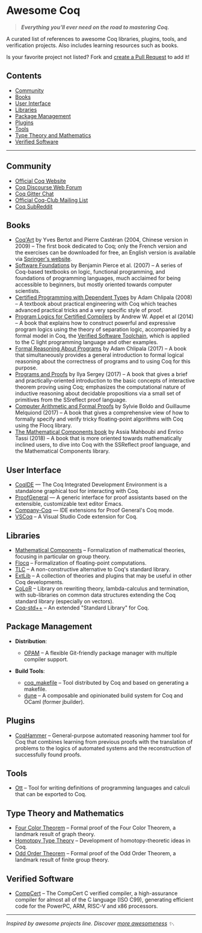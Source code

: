 Awesome Coq
===========

> _**Everything you'll ever need on the road to mastering Coq.**_

A curated list of references to awesome Coq libraries, plugins, tools, and verification projects. Also includes learning resources such as books.

Is your favorite project not listed? Fork and [create a Pull Request](https://github.com/coq-community/awesome-coq/edit/master/README.md) to add it!

## Contents

- [Community](#community)
- [Books](#books)
- [User Interface](#user-interface)
- [Libraries](#libraries)
- [Package Management](#package-management)
- [Plugins](#plugins)
- [Tools](#tools)
- [Type Theory and Mathematics](#type-theory-and-mathematics)
- [Verified Software](#verified-software)

* * *

## Community

- [Official Coq Website](https://coq.inria.fr)
- [Coq Discourse Web Forum](https://coq.discourse.group)
- [Coq Gitter Chat](https://gitter.im/coq/coq)
- [Official Coq-Club Mailing List](https://sympa.inria.fr/sympa/arc/coq-club)
- [Coq SubReddit](https://www.reddit.com/r/coq/)

## Books

- [Coq'Art](https://www.labri.fr/perso/casteran/CoqArt/) by Yves Bertot and Pierre Castéran (2004, Chinese version in 2009) – The first book dedicated to Coq; only the French version and the exercises can be downloaded for free, an English version is available via [Springer's website](https://link.springer.com/book/10.1007/978-3-662-07964-5).
- [Software Foundations](https://softwarefoundations.cis.upenn.edu) by Benjamin Pierce et al. (2007) – A series of Coq-based textbooks on logic, functional programming, and foundations of programming languages, much acclaimed for being accessible to beginners, but mostly oriented towards computer scientists.
- [Certified Programming with Dependent Types](http://adam.chlipala.net/cpdt/) by Adam Chlipala (2008) – A textbook about practical engineering with Coq which teaches advanced practical tricks and a very specific style of proof.
- [Program Logics for Certified Compilers](https://www.cambridge.org/us/academic/subjects/computer-science/programming-languages-and-applied-logic/program-logics-certified-compilers) by Andrew W. Appel et al (2014) – A book that explains how to construct powerful and expressive program logics using the theory of separation logic, accompanied by a formal model in Coq, the [Verified Software Toolchain](https://vst.cs.princeton.edu), which is applied to the C light programming language and other examples.
- [Formal Reasoning About Programs](http://adam.chlipala.net/frap/) by Adam Chlipala (2017) – A book that simultaneously provides a general introduction to formal logical reasoning about the correctness of programs and to using Coq for this purpose.
- [Programs and Proofs](https://ilyasergey.net/pnp/) by Ilya Sergey (2017) – A book that gives a brief and practically-oriented introduction to the basic concepts of interactive theorem proving using Coq; emphasizes the computational nature of inductive reasoning about decidable propositions via a small set of primitives from the SSreflect proof language.
- [Computer Arithmetic and Formal Proofs](http://iste.co.uk/book.php?id=1238) by Sylvie Boldo and Guillaume Melquiond (2017) – A book that gives a comprehensive view of how to formally specify and verify tricky floating-point algorithms with Coq using the Flocq library.
- [The Mathematical Components book](https://math-comp.github.io/mcb/) by Assia Mahboubi and Enrico Tassi (2018) – A book that is more oriented towards mathematically inclined users, to dive into Coq with the SSReflect proof language, and the Mathematical Components library.

## User Interface

- [CoqIDE](https://coq.inria.fr/refman/practical-tools/coqide.html) — The Coq Integrated Development Environment is a standalone graphical tool for interacting with Coq.
- [ProofGeneral](https://proofgeneral.github.io/) — A generic interface for proof assistants based on the extensible, customizable text editor Emacs.
- [Company-Coq](https://github.com/cpitclaudel/company-coq) — IDE extensions for Proof General's Coq mode.
- [VSCoq](https://github.com/coq-community/vscoq) – A Visual Studio Code extension for Coq.

## Libraries

- [Mathematical Components](http://math-comp.github.io) – Formalization of mathematical theories, focusing in particular on group theory.
- [Flocq](http://flocq.gforge.inria.fr) – Formalization of floating-point computations.
- [TLC](http://www.chargueraud.org/softs/tlc/) – A non-constructive alternative to Coq's standard library.
- [ExtLib](https://github.com/coq-community/coq-ext-lib) – A collection of theories and plugins that may be useful in other Coq developments.
- [CoLoR](http://color.inria.fr) – Library on rewriting theory, lambda-calculus and termination, with sub-libraries on common data structures extending the Coq standard library (especially on vectors).
- [Coq-std++](https://gitlab.mpi-sws.org/iris/stdpp) – An extended "Standard Library" for Coq.

## Package Management

- **Distribution**:
  - [OPAM](https://opam.ocaml.org) – A flexible Git-friendly package manager with multiple compiler support.

- **Build Tools**:
  - [coq_makefile](https://coq.inria.fr/refman/practical-tools/utilities.html) – Tool distributed by Coq and based on generating a makefile.
  - [dune](https://github.com/ocaml/dune) – A composable and opinionated build system for Coq and OCaml (former jbuilder).

## Plugins

- [CoqHammer](https://github.com/lukaszcz/coqhammer) – General-purpose automated reasoning hammer tool for Coq that combines learning from previous proofs with the translation of problems to the logics of automated systems and the reconstruction of successfully found proofs.

## Tools

- [Ott](https://github.com/ott-lang/ott) – Tool for writing definitions of programming languages and calculi that can be exported to Coq.

## Type Theory and Mathematics

- [Four Color Theorem](https://github.com/math-comp/fourcolor) – Formal proof of the Four Color Theorem, a landmark result of graph theory.
- [Homotopy Type Theory](https://github.com/HoTT/HoTT) – Development of homotopy-theoretic ideas in Coq.
- [Odd Order Theorem](https://github.com/math-comp/odd-order) – Formal proof of the Odd Order Theorem, a landmark result of finite group theory.

## Verified Software

- [CompCert](http://compcert.inria.fr) – The CompCert C verified compiler, a high-assurance compiler for almost all of the C language (ISO C99), generating efficient code for the PowerPC, ARM, RISC-V and x86 processors.

* * *

_Inspired by awesome projects line. Discover [more awesomeness](https://github.com/bayandin/awesome-awesomeness) :sparkles:._
